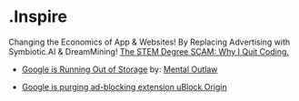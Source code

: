 # .Inspire
Changing the Economics of App &amp; Websites! By Replacing Advertising with Symbiotic.AI &amp; DreamMining! [The STEM Degree SCAM: Why I Quit Coding.](https://youtu.be/syqmc4rEvr8)

- [Google is Running Out of Storage](https://youtu.be/K7scVcNuX0E) by: [Mental Outlaw](https://www.youtube.com/@MentalOutlaw)

- [Google is purging ad-blocking extension uBlock Origin](https://www.youtube.com/watch?v=eIcO8fayaz8&t=521s)
